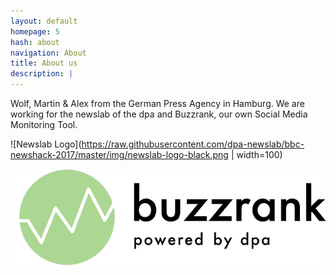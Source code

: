 ```yaml
---
layout: default
homepage: 5
hash: about
navigation: About
title: About us
description: |
---
```


Wolf, Martin & Alex from the German Press Agency in Hamburg.
We are working for the newslab of the dpa and Buzzrank, our own Social Media Monitoring Tool.

![Newslab Logo](https://raw.githubusercontent.com/dpa-newslab/bbc-newshack-2017/master/img/newslab-logo-black.png | width=100)


![Buzzrank Logo](https://raw.githubusercontent.com/dpa-newslab/bbc-newshack-2017/master/img/logo-dpa.png)




